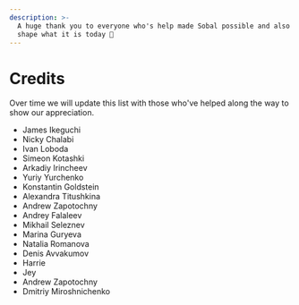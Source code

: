 ```yaml
---
description: >-
  A huge thank you to everyone who's help made Sobal possible and also help
  shape what it is today 💜
---
```


# Credits

Over time we will update this list with those who've helped along the way to show our appreciation.

* James Ikeguchi
* Nicky Chalabi
* Ivan Loboda
* Simeon Kotashki
* Arkadiy Irincheev
* Yuriy Yurchenko
* Konstantin Goldstein
* Alexandra Titushkina
* Andrew Zapotochny
* Andrey Falaleev
* Mikhail Seleznev
* Marina Guryeva
* Natalia Romanova
* Denis Avvakumov
* Harrie
* Jey
* Andrew Zapotochny
* Dmitriy Miroshnichenko



